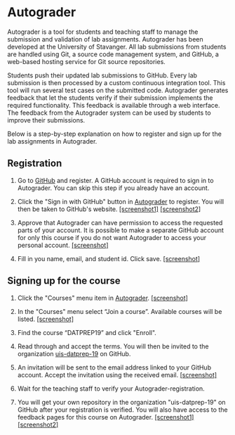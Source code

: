 # Autograder

Autograder is a tool for students and teaching staff to manage the submission and
validation of lab assignments. Autograder has been developed at the University of Stavanger.
All lab submissions from students are handled using Git, a source code
management system, and GitHub, a web-based hosting service for Git source
repositories.

Students push their updated lab submissions to GitHub. Every lab submission is
then processed by a custom continuous integration tool. This tool will run
several test cases on the submitted code. Autograder generates feedback that
let the students verify if their submission implements the required
functionality. This feedback is available through a web interface. The feedback
from the Autograder system can be used by students to improve their
submissions.

Below is a step-by-step explanation on how to register and sign up for the lab
assignments in Autograder.

## Registration

1. Go to [GitHub](http://github.com) and register. A GitHub account is required
   to sign in to Autograder. You can skip this step if you already have an
   account.

2. Click the "Sign in with GitHub" button in
   [Autograder](http://ag3.ux.uis.no) to register. You will then be
   taken to GitHub's website. [\[screenshot1\]](images/reg1_2a.png) [\[screenshot2\]](images/reg1_2a.png)

3. Approve that Autograder can have permission to access the
   requested parts of your account. It is possible to make a separate GitHub
   account for only this course if you do not want Autograder to access your
   personal account. [\[screenshot\]](images/reg1_3.png)

4. Fill in you name, email, and student id. Click save. [\[screenshot\]](images/reg1_4.png)

## Signing up for the course

1. Click the "Courses" menu item in [Autograder](http://ag3.ux.uis.no). [\[screenshot\]](images/reg2_1.png)

2. In the "Courses" menu select “Join a course”. Available courses will be listed. [\[screenshot\]](images/reg2_4.png)

3. Find the course “DATPREP19” and click "Enroll".

4. Read through and accept the terms. You will then be invited to the
   organization [uis-datprep-19](http://www.github.com/uis-datprep-19) on GitHub.

5. An invitation will be sent to the email address linked to your GitHub
   account. Accept the invitation using the received email. [\[screenshot\]](images/reg2_5.png)

6. Wait for the teaching staff to verify your Autograder-registration.

7. You will get your own repository in the organization "uis-datprep-19" on GitHub
   after your registration is verified. You will also have access to the
   feedback pages for this course on Autograder. [\[screenshot1\]](images/reg2_7a.png) [\[screenshot2\]](images/reg2_7b.png)
